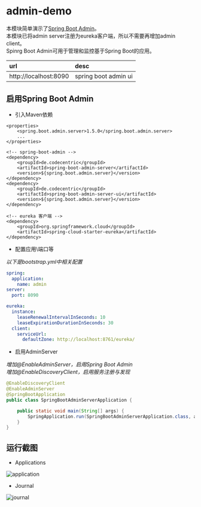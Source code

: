 # admin-demo  
本模块简单演示了[Spring Boot Admin](http://codecentric.github.io/spring-boot-admin/1.5.0)。  
本模块已将admin server注册为eureka客户端，所以不需要再增加admin client。  
Spinrg Boot Admin可用于管理和监控基于Spring Boot的应用。

|url|desc|  
|:---|:---|   
|http://localhost:8090|spring boot admin ui|   

## 启用Spring Boot Admin  
* 引入Maven依赖  

``` maven
<properties>
    <spring.boot.admin.server>1.5.0</spring.boot.admin.server>
    ...
</properties>

<!-- spring-boot-admin -->
<dependency>
    <groupId>de.codecentric</groupId>
    <artifactId>spring-boot-admin-server</artifactId>
    <version>${spring.boot.admin.server}</version>
</dependency>
<dependency>
    <groupId>de.codecentric</groupId>
    <artifactId>spring-boot-admin-server-ui</artifactId>
    <version>${spring.boot.admin.server}</version>
</dependency>

<!-- eureka 客户端 -->
<dependency>
    <groupId>org.springframework.cloud</groupId>
    <artifactId>spring-cloud-starter-eureka</artifactId>
</dependency>
```

* 配置应用\端口等  

_以下是bootstrap.yml中相关配置_  

``` yml
spring:
  application:
    name: admin 
server:
  port: 8090

eureka:
  instance:
    leaseRenewalIntervalInSeconds: 10
    leaseExpirationDurationInSeconds: 30
  client:
    serviceUrl:
      defaultZone: http://localhost:8761/eureka/
```


* 启用AdminServer  

_增加@EnableAdminServer，启用Spring Boot Admin_  
_增加@EnableDiscoveryClient，启用服务注册与发现_  

``` java
@EnableDiscoveryClient
@EnableAdminServer
@SpringBootApplication
public class SpringBootAdminServerApplication {

    public static void main(String[] args) {
        SpringApplication.run(SpringBootAdminServerApplication.class, args);
    }
}
```

## 运行截图  

* Applications  

![application](../_images/admin-server/application.jpg)   

* Journal  

![journal](../_images/admin-server/journal.jpg)   